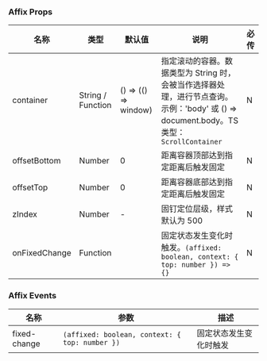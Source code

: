 
### Affix Props
名称 | 类型 | 默认值 | 说明 | 必传
-- | -- | -- | -- | --
container | String / Function | () => (() => window) | 指定滚动的容器。数据类型为 String 时，会被当作选择器处理，进行节点查询。示例：'body' 或 () => document.body。TS 类型：`ScrollContainer` | N
offsetBottom | Number | 0 |  距离容器顶部达到指定距离后触发固定 | N
offsetTop | Number | 0 |  距离容器底部达到指定距离后触发固定 | N
zIndex | Number | - | 固钉定位层级，样式默认为 500 | N
onFixedChange | Function |  | 固定状态发生变化时触发。`(affixed: boolean, context: { top: number }) => {}` | N

### Affix Events
名称 | 参数 | 描述
-- | -- | --
fixed-change | `(affixed: boolean, context: { top: number })` | 固定状态发生变化时触发
